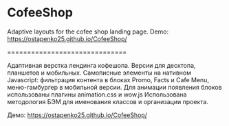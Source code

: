 # CofeeShop

Adaptive layouts for the cofee shop landing page. Demo: https://ostapenko25.github.io/CofeeShop/

==============================

Адаптивная верстка лендинга кофешопа. 
Версии для десктопа, планшетов и мобильных.
Самописные элементы на нативном Javascript: фильтрация контента в блоках Promo, Facts и Cafe Menu, меню-гамбургер в мобильной версии.
Для анимации появления блоков использованы плагины animation.css и wow.js
Использована методология БЭМ для именования классов и организации проекта. 

Демо: https://ostapenko25.github.io/CofeeShop/
